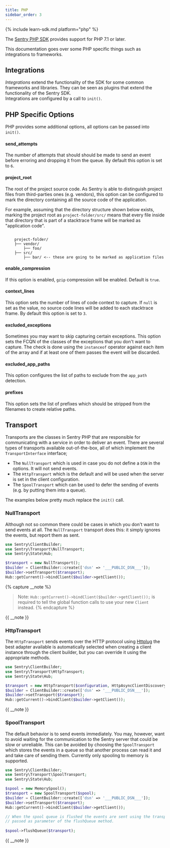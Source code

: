 ```yaml
---
title: PHP
sidebar_order: 3
---
```


{% include learn-sdk.md platform="php" %}

The [Sentry PHP SDK](https://packagist.org/packages/sentry/sentry) provides
support for PHP 7.1 or later.

This documentation goes over some PHP specific things such as integrations to
frameworks.

## Integrations

*Integrations* extend the functionality of the SDK for some common frameworks and
libraries.  They can be seen as plugins that extend the functionality of the Sentry SDK.  
Integrations are configured by a call to `init()`.

## PHP Specific Options

PHP provides some additional options, all options can be passed into `init()`.

#### send_attempts

The number of attempts that should should be made to send an event before erroring
and dropping it from the queue.
By default this option is set to `6`.

#### project_root

The root of the project source code. As Sentry is able to distinguish project
files from third-parties ones (e.g. vendors), this option can be configured to
mark the directory containing all the source code of the application.

For example, assuming that the directory structure shown below exists, marking
the project root as ``project-folder/src/`` means that every file inside that
directory that is part of a stacktrace frame will be marked as "application
code".

```

    project-folder/
    ├── vendor/
        ├── foo/
    ├── src/
        ├── bar/ <-- these are going to be marked as application files

``` 

#### enable_compression

If this option is enabled, `gzip` compression will be enabled. Default is `true`.

#### context_lines

This option sets the number of lines of code context to capture. If `null` is
set as the value, no source code lines will be added to each stacktrace frame.
By default this option is set to `3`.

#### excluded_exceptions

Sometimes you may want to skip capturing certain exceptions. This option sets
the FCQN of the classes of the exceptions that you don't want to capture. The
check is done using the `instanceof` operator against each item of the array
and if at least one of them passes the event will be discarded.

#### excluded_app_paths

This option configures the list of paths to exclude from the `app_path` detection.

#### prefixes

This option sets the list of prefixes which should be stripped from the filenames
to create relative paths.

## Transport

Transports are the classes in Sentry PHP that are responsible for communicating
with a service in order to deliver an event. There are several types of transports
available out-of-the-box, all of which implement the `TransportInterface`
interface;

- The `NullTransport` which is used in case you do not define a `DSN` in the options. It will not send events.
- The `HttpTransport` which is the default and will be used when the server
  is set in the client configuration.
- The `SpoolTransport` which can be used to defer the sending of events (e.g.
  by putting them into a queue).
  
The examples below pretty much replace the `init()` call.

### NullTransport

Although not so common there could be cases in which you don't want to send
events at all. The `NullTransport` transport does this: it simply ignores
the events, but report them as sent.

```php
use Sentry\ClientBuilder;
use Sentry\Transport\NullTransport;
use Sentry\State\Hub;

$transport = new NullTransport();
$builder = ClientBuilder::create(['dsn' => '___PUBLIC_DSN___']);
$builder->setTransport($transport);
Hub::getCurrent()->bindClient($builder->getClient());
```
{% capture __note %}
> Note: `Hub::getCurrent()->bindClient($builder->getClient());` is required to tell the global function calls to use your new `Client` instead.
{% endcapture %}

{{ __note }}

### HttpTransport

The `HttpTransport` sends events over the HTTP protocol using [Httplug](http://httplug.io/) the
best adapter available is automatically selected when creating a client instance
through the client builder, but you can override it using the appropriate methods.

```php
use Sentry\ClientBuilder;
use Sentry\Transport\HttpTransport;
use Sentry\State\Hub;

$transport = new HttpTransport($configuration, HttpAsyncClientDiscovery::find(), MessageFactoryDiscovery::find());
$builder = ClientBuilder::create(['dsn' => '___PUBLIC_DSN___']);
$builder->setTransport($transport);
Hub::getCurrent()->bindClient($builder->getClient());
```

{{ __note }}

### SpoolTransport

The default behavior is to send events immediately. You may, however, want to
avoid waiting for the communication to the Sentry server that could be slow
or unreliable. This can be avoided by choosing the `SpoolTransport` which
stores the events in a queue so that another process can read it and and take
care of sending them. Currently only spooling to memory is supported.


```php
use Sentry\ClientBuilder;
use Sentry\Transport\SpoolTransport;
use Sentry\State\Hub;

$spool = new MemorySpool();
$transport = new SpoolTransport($spool);
$builder = ClientBuilder::create(['dsn' => '___PUBLIC_DSN___']);
$builder->setTransport($transport);
Hub::getCurrent()->bindClient($builder->getClient());

// When the spool queue is flushed the events are sent using the transport
// passed as parameter of the flushQueue method.
  
$spool->flushQueue($transport);
```

{{ __note }} 
